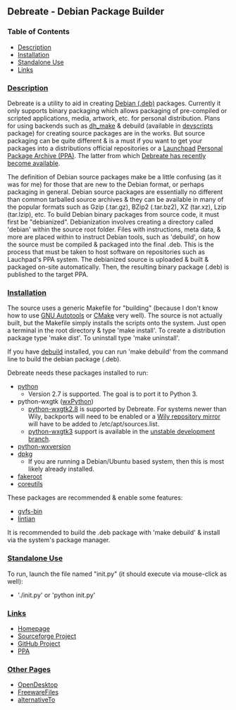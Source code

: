 ## Debreate - Debian Package Builder


### Table of Contents
* [Description](#description)
* [Installation](#installation)
* [Standalone Use](#standalone-use)
* [Links](#links)


### [Description](#table-of-contents)

Debreate is a utility to aid in creating [Debian (.deb)][wiki.deb] packages. Currently it only supports binary packaging which allows packaging of pre-compiled or scripted applications, media, artwork, etc. for personal distribution. Plans for using backends such as [dh_make][pkg.dh-make] & debuild (available in [devscripts][pkg.devscripts] package) for creating source packages are in the works. But source packaging can be quite different & is a must if you want to get your packages into a distributions official repositories or a [Launchpad][launchpad] [Personal Package Archive (PPA)][wiki.ppa]. The latter from which [Debreate has recently become available][ppa.debreate].

The definition of Debian source packages make be a little confusing (as it was for me) for those that are new to the Debian format, or perhaps packaging in general. Debian source packages are essentially no different than common tarballed source archives & they can be available in many of the popular formats such as Gzip (.tar.gz), BZip2 (.tar.bz2), XZ (tar.xz), Lzip (tar.lzip), etc. To build Debian binary packages from source code, it must first be "debianized". Debianization involves creating a directory called 'debian' within the source root folder. Files with instructions, meta data, & more are placed within to instruct Debian tools, such as 'debuild', on how the source must be compiled & packaged into the final .deb. This is the process that must be taken to host software on repositories such as Lauchpad's PPA system. The debianized source is uploaded & built & packaged on-site automatically. Then, the resulting binary package (.deb) is published to the target PPA.


### [Installation](#table-of-contents)

The source uses a generic Makefile for "building" (because I don't know how to use [GNU Autotools][gnu-autotools] or [CMake][cmake] very well). The source is not actually built, but the Makefile simply installs the scripts onto the system. Just open a terminal in the root directory & type 'make install'. To create a distribution package type 'make dist'. To uninstall type 'make uninstall'.

If you have [debuild][pkg.devscripts] installed, you can run 'make debuild' from the command line to build the debian package (.deb).


Debreate needs these packages installed to run:
* [python][pkg.python]
    * Version 2.7 is supported. The goal is to port it to Python 3.
* python-wxgtk ([wxPython][wxpython])
    * [python-wxgtk2.8][pkg.python-wxgtk2.8] is supported by Debreate. For systems newer than Wily, backports will need to be enabled or a [Wily repository mirror][pkg-wily.python-wxgtk2.8] will have to be added to /etc/apt/sources.list.
    * [python-wxgtk3][pkg.python-wxgtk3] support is available in the [unstable development branch][src.debreate-unstable].
* [python-wxversion][pkg.python-wxversion]
* [dpkg][pkg.dpkg]
    * If you are running a Debian/Ubuntu based system, then this is most likely already installed.
* [fakeroot][pkg.fakeroot]
* [coreutils][pkg.coreutils]


These packages are recommended & enable some features:
* [gvfs-bin][pkg.gvfs-bin]
* [lintian][pkg.lintian]


It is recommended to build the .deb package with 'make debuild' & install via the system's package manager.


### [Standalone Use](#table-of-contents)

To run, launch the file named "init.py" (it should execute via mouse-click as well):
* './init.py' or 'python init.py'


### [Links](#table-of-contents)
* [Homepage](http://debreate.sourceforge.net/)
* [Sourceforge Project](https://sourceforge.net/projects/debreate)
* [GitHub Project](https://github.com/AntumDeluge/debreate)
* [PPA][ppa.debreate]


### [Other Pages](#table-of-contents)
* [OpenDesktop](https://www.opendesktop.org/content/show.php?content=101776)
* [FreewareFiles](http://www.freewarefiles.com/Debreate_program_56557.html)
* [alternativeTo](http://alternativeto.net/software/debreate/)




[launchpad]: https://launchpad.net/
[wxpython]: https://wxpython.org/

[wiki.deb]: https://en.wikipedia.org/wiki/Deb_(file_format)
[wiki.ppa]: https://en.wikipedia.org/wiki/Personal_Package_Archive

[src.debreate-unstable]: https://github.com/AntumDeluge/debreate/tree/unstable

[ppa.debreate]: https://launchpad.net/~antumdeluge/+archive/ubuntu/debreate

[pkg.coreutils]: http://packages.ubuntu.com/coreutils
[pkg.devscripts]: http://packages.ubuntu.com/devscripts
[pkg.dh-make]: http://packages.ubuntu.com/dh-make
[pkg.dpkg]: http://packages.ubuntu.com/dpkg
[pkg.fakeroot]: http://packages.ubuntu.com/fakeroot
[pkg.gvfs-bin]: http://packages.ubuntu.com/gvfs-bin
[pkg.lintian]: http://packages.ubuntu.com/lintian
[pkg.python]: http://packages.ubuntu.com/python2.7
[pkg.python-wxversion]: http://packages.ubuntu.com/python-wxversion
[pkg.python-wxgtk2.8]: http://packages.ubuntu.com/python-wxgtk2.8
[pkg.python-wxgtk3]: http://packages.ubuntu.com/python-wxgtk3

[pkg-wily.python-wxgtk2.8]: http://packages.ubuntu.com/wily/python-wxgtk2.8

[cmake]: https://cmake.org/
[gnu-autotools]: https://en.wikipedia.org/wiki/GNU_Build_System
